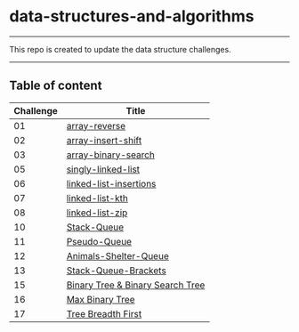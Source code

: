 # data-structures-and-algorithms
---
This repo is created to update the data structure challenges.

---

## Table of content
| Challenge | Title |
| ----------- | ----------- |
| 01 | [array-reverse](./DataStructure/DataStructure/DSA/ArrayReverse) |
| 02 | [array-insert-shift](./DataStructure/DataStructure/DSA/ArrayShift) |
| 03 | [array-binary-search](./DataStructure/DataStructure/DSA/ArrayBinarySearch) |
| 05 | [singly-linked-list](./DataStructure/DataStructure/DSA/LinkedList) |
| 06 | [linked-list-insertions](./DataStructure/DataStructure/DSA/LinkedListInsertions)|
| 07 | [linked-list-kth](./DataStructure/DataStructure/DSA/LinkedListKth)|
| 08 | [linked-list-zip](./DataStructure/DataStructure/DSA/LinkedListZip)|
| 10 | [Stack-Queue](./DataStructure/DataStructure/DSA/Stack-Queue)|
| 11 | [Pseudo-Queue](./DataStructure/DataStructure/DSA/QueueUsingStacks)|
| 12 | [Animals-Shelter-Queue](./DataStructure/DataStructure/DSA/AnimalsShelterQueue)|
| 13 | [Stack-Queue-Brackets](./DataStructure/DataStructure/DSA/Stack-Queue-Brackets)|
| 15 | [Binary Tree & Binary Search Tree](./DataStructure/DataStructure/DSA/Tree)|
| 16 | [Max Binary Tree](./DataStructure/DataStructure/DSA/MaxBinaryTree)|
| 17 | [Tree Breadth First](./DataStructure/DataStructure/DSA/TreeBreadthFirst)|